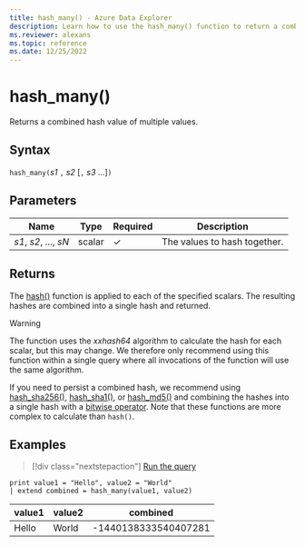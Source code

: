 ```yaml
---
title: hash_many() - Azure Data Explorer
description: Learn how to use the hash_many() function to return a combined hash value of multiple values.
ms.reviewer: alexans
ms.topic: reference
ms.date: 12/25/2022
---
```

# hash_many()

Returns a combined hash value of multiple values.

## Syntax

`hash_many(`*s1* `,` *s2* [`,` *s3* ...]`)`

## Parameters

| Name | Type | Required | Description |
|--|--|--|--|
| *s1*, *s2*, ..., *sN* | scalar | &check; | The values to hash together.|

## Returns

The [hash()](hashfunction.md) function is applied to each of the specified scalars. The resulting hashes are combined into a single hash and returned.

> [!WARNING]
> The function uses the *xxhash64* algorithm to calculate the hash for each scalar, but this may change. We therefore only recommend using this function within a single query where all invocations of the function will use the same algorithm.
>
> If you need to persist a combined hash, we recommend using [hash_sha256()](sha256hashfunction.md), [hash_sha1()](sha1-hash-function.md), or [hash_md5()](md5hashfunction.md) and combining the hashes into a single hash with a [bitwise operator](binoperators.md). Note that these functions are more complex to calculate than `hash()`.

## Examples

> [!div class="nextstepaction"]
> <a href="https://dataexplorer.azure.com/clusters/help/databases/Samples?query=H4sIAAAAAAAAAysoyswrUShLzClNNVSwVVDySM3JyVfSgYgYgUTC84tyUpS4ahRSK0pS81IUkvNzkzLzUlOAchmJxRnxuYl5lRoQA2DaNAGiXIb7VgAAAA==" target="_blank">Run the query</a>

```kusto
print value1 = "Hello", value2 = "World"
| extend combined = hash_many(value1, value2)
```

|value1|value2|combined|
|---|---|---|
|Hello|World|-1440138333540407281|
